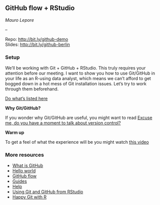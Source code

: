 
## GitHub flow + RStudio

*Mauro Lepore*

–

Repo: <http://bit.ly/github-demo>  
Slides: <http://bit.ly/github-berlin>

### Setup

We’ll be working with Git + GitHub + RStudio. This truly requires your
attention before our meeting. I want to show you how to use Git/GitHub
in your life as an R-using data analyst, which means we can’t afford to
get bogged down in a hot mess of Git installation issues. Let’s try to
work through them beforehand.

[Do what’s listed
here](https://happygitwithr.com/workshops.html#pre-workshop-set-up)

**Why Git/GitHub?**

If you wonder why Git/GitHub are useful, you might want to read [Excuse
me, do you have a moment to talk about version
control?](https://peerj.com/preprints/3159/)

**Warm up**

To get a feel of what the experience will be you might watch [this
video](https://resources.rstudio.com/rstudio-essentials/rstudioessentialsmanagingpart2-2)

### More resources

  - [What is GitHub](https://youtu.be/w3jLJU7DT5E)
  - [Hello world](https://guides.github.com/activities/hello-world/)
  - [GitHub flow](https://guides.github.com/introduction/flow/)
  - [Guides](https://guides.github.com/)
  - [Help](https://help.github.com/)
  - [Using Git and GitHub from
    RStudio](https://resources.rstudio.com/rstudio-essentials/rstudioessentialsmanagingpart2-2)
  - [Happy Git with R](https://happygitwithr.com/)
